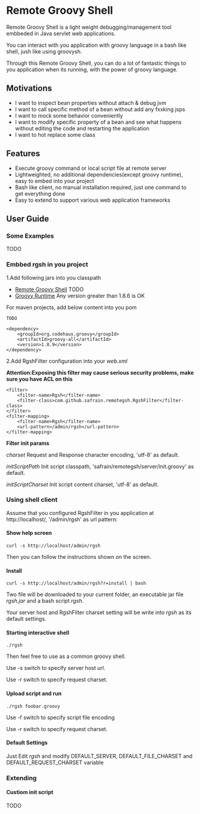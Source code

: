 # Remote Groovy Shell
Remote Groovy Shell is a light weight debugging/management tool embbeded in Java servlet web applications.

You can interact with you application with groovy language in a bash like shell, jush like using groovysh.

Through this Remote Groovy Shell, you can do a lot of fantastic things to you application when its running, with the power of groovy language.

## Motivations

- I want to inspect bean properties without attach & debug jvm
- I want to call specific method of a bean without add any fxxking jsps
- I want to mock some behavior conveniently 
- I want to modify specific property of a bean and see what happens without editing the code and restarting the application
- I want to hot replace some class

## Features

- Execute groovy command or local script file at remote server 
- Lightweighted, no additional dependencies(except groovy runtime), easy to embed into your project
- Bash like client, no manual installation required, just one command to get everything done
- Easy to extend to support various web application frameworks

## User Guide

### Some Examples

TODO

### Embbed rgsh in you project

1.Add following jars into you classpath

- [Remote Groovy Shell](http://g.cn) TODO
- [Groovy Runtime](http://groovy.codehaus.org/Download) Any version greater than 1.8.6 is OK 

For maven projects, add below content into you pom

	TODO

	<dependency>
		<groupId>org.codehaus.groovy</groupId>
		<artifactId>groovy-all</artifactId>
		<version>1.8.9</version>
	</dependency>
            
2.Add RgshFilter configuration into your *web.xml*

**Attention:Exposing this filter may cause serious security problems, make sure you have ACL on this**

	<filter>
		<filter-name>Rgsh</filter-name>
		<filter-class>com.github.safrain.remotegsh.RgshFilter</filter-class>
	</filter>
	<filter-mapping>
		<filter-name>Rgsh</filter-name>
		<url-pattern>/admin/rgsh</url-pattern>
	</filter-mapping>

**Filter init params**

*charset* Request and Response character encoding, 'utf-8' as default.

*initScriptPath* Init script classpath, 'safrain/remotegsh/server/init.groovy' as default.

*initScriptCharset* Init script content charset, 'utf-8' as default.


### Using shell client

Assume that you configured RgshFilter in you application at http://localhost/, '/admin/rgsh' as url pattern:

#### Show help screen

	curl -s http://localhost/admin/rgsh

Then you can follow the instructions shown on the screen.

#### Install

	curl -s http://localhost/admin/rgsh?r=install | bash

Two file will be downloaded to your current folder, an executable jar file *rgsh.jar* and a bash script  *rgsh*.

Your server host and RgshFilter charset setting will be write into *rgsh* as its default settings.

#### Starting interactive shell

	./rgsh

Then feel free to use as a common groovy shell.

Use -s switch to specify server host url.

Use -r switch to specify request charset.

#### Upload script and run

	./rgsh foobar.groovy	

Use -f switch to specify script file encoding

Use -r switch to specify request charset.

#### Default Settings

Just Edit *rgsh* and modify DEFAULT\_SERVER, DEFAULT\_FILE\_CHARSET and DEFAULT\_REQUEST\_CHARSET variable

### Extending

#### Custiom init script

TODO

